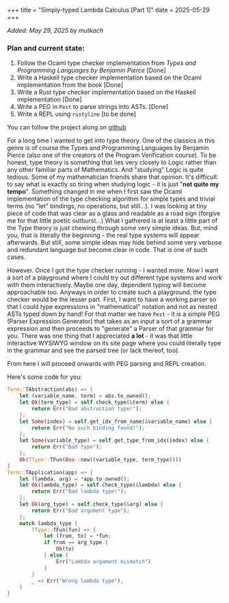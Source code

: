 +++
title = "Simply-typed Lambda Calculus [Part 1]"
date = 2025-05-29
+++

_Added: May 29, 2025 by mutkach_

### Plan and current state:
1. Follow the Ocaml type checker implementation from _Types and Programming Languages by Benjamin Pierce_ [Done]
2. Write a Haskell type checker implementation based on the Ocaml implementation from the book [Done]
3. Write a Rust type checker implementation based on the Haskell implementation [Done]
4. Write a PEG in `Pest` to parse strings into ASTs. [Done]
5. Write a REPL using `rustyline` [to be done]



You can follow the project along on [github](https://github.com/mutkach/types-playground)

For a long time I wanted to get into type theory. One of the classics in this genre is of course the Types and Programming Languages by Benjamin Pierce (also one of the creators of the Program Verification course). To be honest, type theory is something that lies very closely to Logic rather than any other familiar parts of Mathematics. And "studying" Logic is quite tedious. Some of my mathematician friends share that opinion. It's difficult to say what is exactly so tiring when studying logic - it is just "__not quite my tempo__". Something changed in me when I first saw the Ocaml implementation of the type checking algorithm for simple types and trivial terms (no "let" bindings, no operations, but still...). I was looking at tiny piece of code that was clear as a glass and readable as a road sign (forgive me for that little poetic outburst...) What I gathered is at least a little part of the Type theory is just chewing through some very simple ideas. But, mind you, that is literally the beginning - the real type systems will appear afterwards. But still, some simple ideas may hide behind some very verbose and redundant language but become clear in code. That is one of such cases. 

However. Once I got the type checker running - I wanted more. Now I want a sort of a playground where I could try out different type systems and work with them interactively. Maybe one day, dependent typing will become approachable too. Anyways in order to create such a playground, the type checker would be the lesser part. First, I want to have a working parser so that I could type expressions in "mathematical" notation and not as nested ASTs typed down by hand! For that matter we have `Pest` - it is a simple PEG (Parser Expression Generator) that takes as an input a sort of a grammar expression and then proceeds to "generate" a Parser of that grammar for you. There was one thing that I appreciated **a lot** - it was that little interactive WYSIWYG window on its site page where you could literally type in the grammar and see the parsed tree (or lack thereof, too). 

From here I will proceed onwards with PEG parsing and REPL creation.

Here's some code for you:

```rust
Term::TAbstraction(abs) => {
    let (variable_name, term) = abs.to_owned();
    let Ok(term_type) = self.check_type(&term) else {
        return Err("Bad abstraction type!");
    };
    let Some(index) = self.get_idx_from_name(&variable_name) else {
        return Err("No such binding found!");
    };
    let Some(variable_type) = self.get_type_from_idx(index) else {
        return Err("Bad type");
    };
    Ok(TType::TFun(Box::new((variable_type, term_type))))
}
Term::TApplication(app) => {
    let (lambda, arg) = *app.to_owned();
    let Ok(lambda_type) = self.check_type(&lambda) else {
        return Err("Bad lambda type!");
    };
    let Ok(arg_type) = self.check_type(&arg) else {
        return Err("Bad argument type");
    };
    match lambda_type {
        TType::TFun(fun) => {
            let (from, to) = *fun;
            if from == arg_type {
                Ok(to)
            } else {
                Err("Lambda argument mismatch")
            }
        }
        _ => Err("Wrong lambda type"),
    }
}
```




